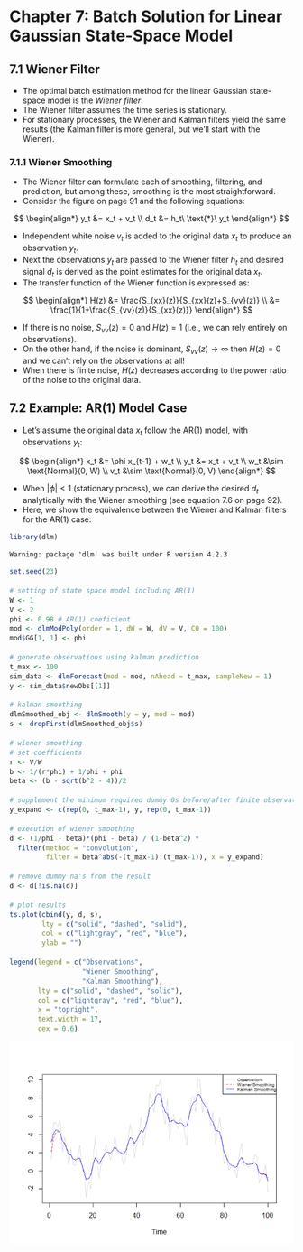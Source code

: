 Chapter 7: Batch Solution for Linear Gaussian State-Space Model
================

## 7.1 Wiener Filter

- The optimal batch estimation method for the linear Gaussian
  state-space model is the *Wiener filter*.
- The Wiener filter assumes the time series is stationary.
- For stationary processes, the Wiener and Kalman filters yield the same
  results (the Kalman filter is more general, but we’ll start with the
  Wiener).

### 7.1.1 Wiener Smoothing

- The Wiener filter can formulate each of smoothing, filtering, and
  prediction, but among these, smoothing is the most straightforward.
- Consider the figure on page 91 and the following equations:

$$
\begin{align*}
y_t &= x_t + v_t \\
d_t &= h_t\ \text{*}\ y_t
\end{align*}
$$

- Independent white noise $v_t$ is added to the original data $x_t$ to
  produce an observation $y_t$.
- Next the observations $y_t$ are passed to the Wiener filter $h_t$ and
  desired signal $d_t$ is derived as the point estimates for the
  original data $x_t$.
- The transfer function of the Wiener function is expressed as:

$$
\begin{align*}
H(z) &= \frac{S_{xx}(z)}{S_{xx}(z)+S_{vv}(z)} \\
&= \frac{1}{1+\frac{S_{vv}(z)}{S_{xx}(z)}}
\end{align*}
$$

- If there is no noise, $S_{vv}(z)=0$ and $H(z)=1$ (i.e., we can rely
  entirely on observations).
- On the other hand, if the noise is dominant,
  $S_{vv}(z)\rightarrow\infty$ then $H(z)=0$ and we can’t rely on the
  observations at all!
- When there is finite noise, $H(z)$ decreases according to the power
  ratio of the noise to the original data.

## 7.2 Example: AR(1) Model Case

- Let’s assume the original data $x_t$ follow the AR(1) model, with
  observations $y_t$:

$$
\begin{align*}
x_t &= \phi x_{t-1} + w_t \\
y_t &= x_t + v_t \\
w_t &\sim \text{Normal}(0, W) \\
v_t &\sim \text{Normal}(0, V)
\end{align*}
$$

- When $|\phi|<1$ (stationary process), we can derive the desired $d_t$
  analytically with the Wiener smoothing (see equation 7.6 on page 92).
- Here, we show the equivalence between the Wiener and Kalman filters
  for the AR(1) case:

``` r
library(dlm)
```

    Warning: package 'dlm' was built under R version 4.2.3

``` r
set.seed(23)

# setting of state space model including AR(1)
W <- 1
V <- 2
phi <- 0.98 # AR(1) coeficient
mod <- dlmModPoly(order = 1, dW = W, dV = V, C0 = 100)
mod$GG[1, 1] <- phi

# generate observations using kalman prediction
t_max <- 100
sim_data <- dlmForecast(mod = mod, nAhead = t_max, sampleNew = 1)
y <- sim_data$newObs[[1]]

# kalman smoothing
dlmSmoothed_obj <- dlmSmooth(y = y, mod = mod)
s <- dropFirst(dlmSmoothed_obj$s)

# wiener smoothing 
# set coefficients
r <- V/W
b <- 1/(r*phi) + 1/phi + phi
beta <- (b - sqrt(b^2 - 4))/2

# supplement the minimum required dummy 0s before/after finite observations
y_expand <- c(rep(0, t_max-1), y, rep(0, t_max-1))

# execution of wiener smoothing
d <- (1/phi - beta)*(phi - beta) / (1-beta^2) * 
  filter(method = "convolution",
         filter = beta^abs(-(t_max-1):(t_max-1)), x = y_expand)

# remove dummy na's from the result
d <- d[!is.na(d)]

# plot results
ts.plot(cbind(y, d, s),
        lty = c("solid", "dashed", "solid"),
        col = c("lightgray", "red", "blue"),
        ylab = "")

legend(legend = c("Observations",
                  "Wiener Smoothing",
                  "Kalman Smoothing"),
       lty = c("solid", "dashed", "solid"),
       col = c("lightgray", "red", "blue"),
       x = "topright",
       text.width = 17,
       cex = 0.6)
```

![](chapter-07-notes_files/figure-commonmark/unnamed-chunk-1-1.png)
